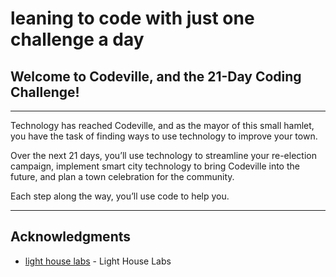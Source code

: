 # leaning to code with just one challenge a day

## Welcome to Codeville, and the 21-Day Coding Challenge!

---

Technology has reached Codeville, and as the mayor of this small hamlet, you have the task of finding ways to use technology to improve your town.

Over the next 21 days, you’ll use technology to streamline your re-election campaign, implement smart city technology to bring Codeville into the future, and plan a town celebration for the community.

Each step along the way, you’ll use code to help you.

---

## Acknowledgments

- [light house labs](https://coding-challenge.lighthouselabs.ca) - Light House Labs
